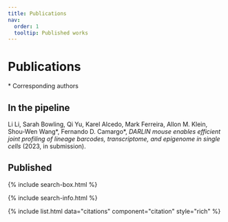 ```yaml
---
title: Publications
nav:
  order: 1
  tooltip: Published works
---
```


# <i class="fas fa-microscope"></i>Publications

\* Corresponding authors

## In the pipeline

Li Li, Sarah Bowling, Qi Yu, Karel Alcedo, Mark Ferreira, Allon M. Klein, Shou-Wen Wang\*, Fernando D. Camargo\*, *DARLIN mouse enables efficient joint profiling of lineage barcodes, transcriptome, and epigenome in single cells* (2023, in submission).


## Published

{% include search-box.html %}

{% include search-info.html %}

{% include list.html data="citations" component="citation" style="rich" %}
